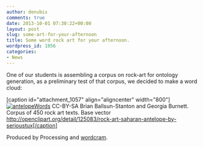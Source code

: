 ```yaml
---
author: denubis
comments: true
date: 2013-10-01 07:30:22+00:00
layout: post
slug: some-art-for-your-afternoon
title: Some word rock art for your afternoon.
wordpress_id: 1056
categories:
- News
---
```


One of our students is assembling a corpus on rock-art for ontology generation, as a preliminary test of that corpus, we decided to make a word cloud:

[caption id="attachment_1057" align="aligncenter" width="800"][![antelopeWords](wp-content/uploads//2013/10/antelopeWords.png)](wp-content/uploads//2013/10/antelopeWords.png) CC-BY-SA Brian Ballsun-Stanton and Georgia Burnett. Corpus of 450 rock art texts. Base vector http://openclipart.org/detail/125083/rock-art-saharan-antelope-by-serioustux[/caption]

Produced by Processing and [wordcram](http://wordcram.org/).
